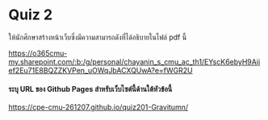 # Quiz 2

ให้นักศึกษาสร้างหน้าเว็บซึ่งมีความสามารถดังที่ได้อธิบายในไฟล์ pdf นี้

https://o365cmu-my.sharepoint.com/:b:/g/personal/chayanin_s_cmu_ac_th1/EYscK6ebyH9Aijef2Eu71E8BQZZKVPen_uOWqJbACXQUwA?e=fWGR2U

#### ระบุ URL ของ Github Pages สำหรับเว็บไซต์นี้ด้านใต้หัวข้อนี้
https://cpe-cmu-261207.github.io/quiz201-Gravitumn/

